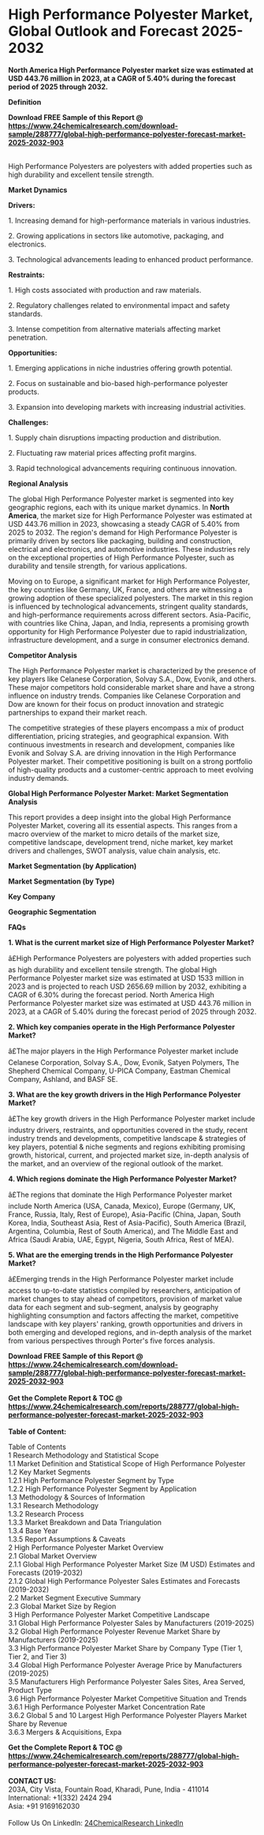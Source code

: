 <h1>High Performance Polyester Market, Global Outlook and Forecast 2025-2032</h1><p>
</p><p>
<strong>North America High Performance Polyester market size was estimated at USD 443.76 million in 2023, at a CAGR of 5.40% during the forecast period of 2025 through 2032.</strong></p><p>
<strong>Definition</strong></p><div><b>Download FREE Sample of this Report @ 
            <a href="https://www.24chemicalresearch.com/download-sample/288777/global-high-performance-polyester-forecast-market-2025-2032-903">
            https://www.24chemicalresearch.com/download-sample/288777/global-high-performance-polyester-forecast-market-2025-2032-903</a></b></div><br><p>
</p><p>High Performance Polyesters are polyesters with added properties such as high durability and excellent tensile strength.</p><p>
<strong>Market Dynamics</strong></p><p>
<strong>Drivers:</strong></p><p>
</p><p>1. Increasing demand for high-performance materials in various industries.</p><p>
</p><p>2. Growing applications in sectors like automotive, packaging, and electronics.</p><p>
</p><p>3. Technological advancements leading to enhanced product performance.</p><p>
<strong>Restraints:</strong></p><p>
</p><p>1. High costs associated with production and raw materials.</p><p>
</p><p>2. Regulatory challenges related to environmental impact and safety standards.</p><p>
</p><p>3. Intense competition from alternative materials affecting market penetration.</p><p>
<strong>Opportunities:</strong></p><p>
</p><p>1. Emerging applications in niche industries offering growth potential.</p><p>
</p><p>2. Focus on sustainable and bio-based high-performance polyester products.</p><p>
</p><p>3. Expansion into developing markets with increasing industrial activities.</p><p>
<strong>Challenges:</strong></p><p>
</p><p>1. Supply chain disruptions impacting production and distribution.</p><p>
</p><p>2. Fluctuating raw material prices affecting profit margins.</p><p>
</p><p>3. Rapid technological advancements requiring continuous innovation.</p><p>
<strong>Regional Analysis</strong></p><p>
</p><p>The global High Performance Polyester market is segmented into key geographic regions, each with its unique market dynamics. In <strong>North America</strong>, the market size for High Performance Polyester was estimated at USD 443.76 million in 2023, showcasing a steady CAGR of 5.40% from 2025 to 2032. The region's demand for High Performance Polyester is primarily driven by sectors like packaging, building and construction, electrical and electronics, and automotive industries. These industries rely on the exceptional properties of High Performance Polyester, such as durability and tensile strength, for various applications.</p><p>
</p><p>Moving on to Europe, a significant market for High Performance Polyester, the key countries like Germany, UK, France, and others are witnessing a growing adoption of these specialized polyesters. The market in this region is influenced by technological advancements, stringent quality standards, and high-performance requirements across different sectors. Asia-Pacific, with countries like China, Japan, and India, represents a promising growth opportunity for High Performance Polyester due to rapid industrialization, infrastructure development, and a surge in consumer electronics demand.</p><p>
<strong>Competitor Analysis</strong></p><p>
</p><p>The High Performance Polyester market is characterized by the presence of key players like Celanese Corporation, Solvay S.A., Dow, Evonik, and others. These major competitors hold considerable market share and have a strong influence on industry trends. Companies like Celanese Corporation and Dow are known for their focus on product innovation and strategic partnerships to expand their market reach.</p><p>
</p><p>The competitive strategies of these players encompass a mix of product differentiation, pricing strategies, and geographical expansion. With continuous investments in research and development, companies like Evonik and Solvay S.A. are driving innovation in the High Performance Polyester market. Their competitive positioning is built on a strong portfolio of high-quality products and a customer-centric approach to meet evolving industry demands.</p><p>
<strong>Global High Performance Polyester Market: Market Segmentation Analysis</strong></p><p>
</p><p>This report provides a deep insight into the global High Performance Polyester Market, covering all its essential aspects. This ranges from a macro overview of the market to micro details of the market size, competitive landscape, development trend, niche market, key market drivers and challenges, SWOT analysis, value chain analysis, etc.</p><p>
<strong>Market Segmentation (by Application)</strong></p><p>
</p><p>
<strong>Market Segmentation (by Type)</strong></p><p>
</p><p>
<strong>Key Company</strong></p><p>
</p><p>
<strong>Geographic Segmentation</strong></p><p>
</p><p>
<strong>FAQs</strong></p><p>
</p><p><strong>1. What is the current market size of High Performance Polyester Market?</strong></p><p>
</p><p>â£High Performance Polyesters are polyesters with added properties such as high durability and excellent tensile strength. The global High Performance Polyester market size was estimated at USD 1533 million in 2023 and is projected to reach USD 2656.69 million by 2032, exhibiting a CAGR of 6.30% during the forecast period. North America High Performance Polyester market size was estimated at USD 443.76 million in 2023, at a CAGR of 5.40% during the forecast period of 2025 through 2032.</p><p>
</p><p><strong>2. Which key companies operate in the High Performance Polyester Market?</strong></p><p>
</p><p>â£The major players in the High Performance Polyester market include Celanese Corporation, Solvay S.A., Dow, Evonik, Satyen Polymers, The Shepherd Chemical Company, U-PICA Company, Eastman Chemical Company, Ashland, and BASF SE.</p><p>
</p><p><strong>3. What are the key growth drivers in the High Performance Polyester Market?</strong></p><p>
</p><p>â£The key growth drivers in the High Performance Polyester market include industry drivers, restraints, and opportunities covered in the study, recent industry trends and developments, competitive landscape &amp; strategies of key players, potential &amp; niche segments and regions exhibiting promising growth, historical, current, and projected market size, in-depth analysis of the market, and an overview of the regional outlook of the market.</p><p>
</p><p><strong>4. Which regions dominate the High Performance Polyester Market?</strong></p><p>
</p><p>â£The regions that dominate the High Performance Polyester market include North America (USA, Canada, Mexico), Europe (Germany, UK, France, Russia, Italy, Rest of Europe), Asia-Pacific (China, Japan, South Korea, India, Southeast Asia, Rest of Asia-Pacific), South America (Brazil, Argentina, Columbia, Rest of South America), and The Middle East and Africa (Saudi Arabia, UAE, Egypt, Nigeria, South Africa, Rest of MEA).</p><p>
</p><p><strong>5. What are the emerging trends in the High Performance Polyester Market?</strong></p><p>
</p><p>â£Emerging trends in the High Performance Polyester market include access to up-to-date statistics compiled by researchers, anticipation of market changes to stay ahead of competitors, provision of market value data for each segment and sub-segment, analysis by geography highlighting consumption and factors affecting the market, competitive landscape with key players' ranking, growth opportunities and drivers in both emerging and developed regions, and in-depth analysis of the market from various perspectives through Porter's five forces analysis.</p><div><b>Download FREE Sample of this Report @ 
            <a href="https://www.24chemicalresearch.com/download-sample/288777/global-high-performance-polyester-forecast-market-2025-2032-903">
            https://www.24chemicalresearch.com/download-sample/288777/global-high-performance-polyester-forecast-market-2025-2032-903</a></b></div><br><div><b>Get the Complete Report & TOC @ 
            <a href="https://www.24chemicalresearch.com/reports/288777/global-high-performance-polyester-forecast-market-2025-2032-903">
            https://www.24chemicalresearch.com/reports/288777/global-high-performance-polyester-forecast-market-2025-2032-903</a></b></div><br>
            <b>Table of Content:</b><p>Table of Contents<br />
1 Research Methodology and Statistical Scope<br />
1.1 Market Definition and Statistical Scope of High Performance Polyester<br />
1.2 Key Market Segments<br />
1.2.1 High Performance Polyester Segment by Type<br />
1.2.2 High Performance Polyester Segment by Application<br />
1.3 Methodology & Sources of Information<br />
1.3.1 Research Methodology<br />
1.3.2 Research Process<br />
1.3.3 Market Breakdown and Data Triangulation<br />
1.3.4 Base Year<br />
1.3.5 Report Assumptions & Caveats<br />
2 High Performance Polyester Market Overview<br />
2.1 Global Market Overview<br />
2.1.1 Global High Performance Polyester Market Size (M USD) Estimates and Forecasts (2019-2032)<br />
2.1.2 Global High Performance Polyester Sales Estimates and Forecasts (2019-2032)<br />
2.2 Market Segment Executive Summary<br />
2.3 Global Market Size by Region<br />
3 High Performance Polyester Market Competitive Landscape<br />
3.1 Global High Performance Polyester Sales by Manufacturers (2019-2025)<br />
3.2 Global High Performance Polyester Revenue Market Share by Manufacturers (2019-2025)<br />
3.3 High Performance Polyester Market Share by Company Type (Tier 1, Tier 2, and Tier 3)<br />
3.4 Global High Performance Polyester Average Price by Manufacturers (2019-2025)<br />
3.5 Manufacturers High Performance Polyester Sales Sites, Area Served, Product Type<br />
3.6 High Performance Polyester Market Competitive Situation and Trends<br />
3.6.1 High Performance Polyester Market Concentration Rate<br />
3.6.2 Global 5 and 10 Largest High Performance Polyester Players Market Share by Revenue<br />
3.6.3 Mergers & Acquisitions, Expa</p><div><b>Get the Complete Report & TOC @ 
            <a href="https://www.24chemicalresearch.com/reports/288777/global-high-performance-polyester-forecast-market-2025-2032-903">
            https://www.24chemicalresearch.com/reports/288777/global-high-performance-polyester-forecast-market-2025-2032-903</a></b></div><br><b>CONTACT US:</b><br>
            203A, City Vista, Fountain Road, Kharadi, Pune, India - 411014<br>
            International: +1(332) 2424 294<br>
            Asia: +91 9169162030 <br><br>
            Follow Us On LinkedIn: <a href="https://www.linkedin.com/company/24chemicalresearch/">24ChemicalResearch LinkedIn</a>